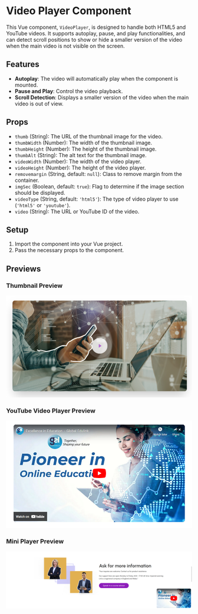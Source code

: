 # Video Player Component

This Vue component, `VideoPlayer`, is designed to handle both HTML5 and YouTube videos. It supports autoplay, pause, and play functionalities, and can detect scroll positions to show or hide a smaller version of the video when the main video is not visible on the screen.

## Features

- **Autoplay**: The video will automatically play when the component is mounted.
- **Pause and Play**: Control the video playback.
- **Scroll Detection**: Displays a smaller version of the video when the main video is out of view.

## Props

- `thumb` (String): The URL of the thumbnail image for the video.
- `thumbWidth` (Number): The width of the thumbnail image.
- `thumbHeight` (Number): The height of the thumbnail image.
- `thumbAlt` (String): The alt text for the thumbnail image.
- `videoWidth` (Number): The width of the video player.
- `videoHeight` (Number): The height of the video player.
- `removemargin` (String, default: `null`): Class to remove margin from the container.
- `imgSec` (Boolean, default: `true`): Flag to determine if the image section should be displayed.
- `videoType` (String, default: `'html5'`): The type of video player to use (`'html5'` or `'youtube'`).
- `video` (String): The URL or YouTube ID of the video.

## Setup

1. Import the component into your Vue project.
2. Pass the necessary props to the component.


## Previews

### Thumbnail Preview
![Thumbnail Preview](https://github.com/AroshaRavishan/-Video-Player-and-scroll-mini-videoplayer-Vue/blob/main/Thumbnail%20preview.png)

### YouTube Video Player Preview
![YouTube Video Player Preview](https://github.com/AroshaRavishan/-Video-Player-and-scroll-mini-videoplayer-Vue/blob/main/You%20tube%20video%20player%20preview.png)

### Mini Player Preview
![Mini Player Preview](https://github.com/AroshaRavishan/-Video-Player-and-scroll-mini-videoplayer-Vue/blob/main/mini%20player.png)
